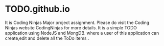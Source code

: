 # TODO.github.io



It is Coding Ninjas Major project assignment. Please do visit the Coding Ninjas website CodingNinjas for more details.
It is a simple TODO application using NodeJS and MongDB. where a user of this application can create,edit and delete all the ToDo items .
